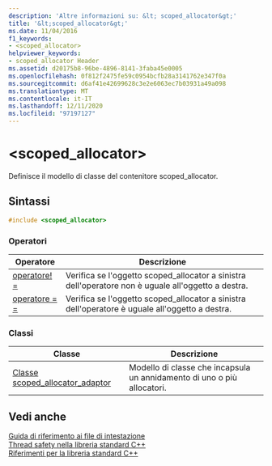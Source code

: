 ```yaml
---
description: 'Altre informazioni su: &lt; scoped_allocator&gt;'
title: '&lt;scoped_allocator&gt;'
ms.date: 11/04/2016
f1_keywords:
- <scoped_allocator>
helpviewer_keywords:
- scoped_allocator Header
ms.assetid: d20175b8-96be-4896-8141-3faba45e0005
ms.openlocfilehash: 0f812f2475fe59c0954bcfb28a3141762e347f0a
ms.sourcegitcommit: d6af41e42699628c3e2e6063ec7b03931a49a098
ms.translationtype: MT
ms.contentlocale: it-IT
ms.lasthandoff: 12/11/2020
ms.locfileid: "97197127"
---
```

# <a name="ltscoped_allocatorgt"></a>&lt;scoped_allocator&gt;

Definisce il modello di classe del contenitore scoped_allocator.

## <a name="syntax"></a>Sintassi

```cpp
#include <scoped_allocator>
```

### <a name="operators"></a>Operatori

|Operatore|Descrizione|
|-|-|
|[operatore! =](../standard-library/scoped-allocator-operators.md#op_neq)|Verifica se l'oggetto scoped_allocator a sinistra dell'operatore non è uguale all'oggetto a destra.|
|[operatore = =](../standard-library/scoped-allocator-operators.md#op_eq_eq)|Verifica se l'oggetto scoped_allocator a sinistra dell'operatore è uguale all'oggetto a destra.|

### <a name="classes"></a>Classi

|Classe|Descrizione|
|-|-|
|[Classe scoped_allocator_adaptor](../standard-library/scoped-allocator-adaptor-class.md)|Modello di classe che incapsula un annidamento di uno o più allocatori.|

## <a name="see-also"></a>Vedi anche

[Guida di riferimento ai file di intestazione](../standard-library/cpp-standard-library-header-files.md)\
[Thread safety nella libreria standard C++](../standard-library/thread-safety-in-the-cpp-standard-library.md)\
[Riferimenti per la libreria standard C++](../standard-library/cpp-standard-library-reference.md)
